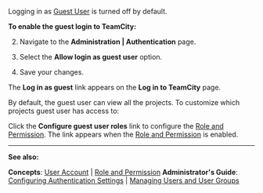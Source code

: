[//]: # (title: Enabling Guest Login)
[//]: # (auxiliary-id: Enabling Guest Login)
Logging in as [Guest User](guest-user.md) is turned off by default. 



__To enable the guest login to TeamCity:__



	
2. Navigate to the __Administration | Authentication__ page.
	
4. Select the __Allow login as guest user__ option.
	
6. Save your changes.




The __Log in as guest__ link appears on the __Log in to TeamCity__ page.



By default, the guest user can view all the projects. To customize which projects guest user has access to:



Click the __Configure guest user roles__ link to configure the [Role and Permission](role-and-permission.md). The link appears when the [Role and Permission](role-and-permission.md) is enabled.





 __  __
 
__See also:__



__Concepts__: [User Account](user-account.md) | [Role and Permission](role-and-permission.md)
__Administrator's Guide__: [Configuring Authentication Settings](configuring-authentication-settings.md) | [Managing Users and User Groups](managing-users-and-user-groups.md) 
